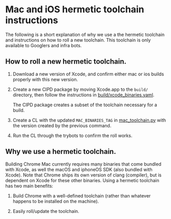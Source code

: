 # Mac and iOS hermetic toolchain instructions

The following is a short explanation of why we use a the hermetic toolchain
and instructions on how to roll a new toolchain. This toolchain is only
available to Googlers and infra bots.

## How to roll a new hermetic toolchain.

1. Download a new version of Xcode, and confirm either mac or ios builds
   properly with this new version.

2. Create a new CIPD package by moving Xcode.app to the `build/` directory, then
   follow the instructions in
   [build/xcode_binaries.yaml](../xcode_binaries.yaml).

   The CIPD package creates a subset of the toolchain necessary for a build.

2. Create a CL with the updated `MAC_BINARIES_TAG` in 
   [mac_toolchain.py](../mac_toolchain.py) with the version created by the
   previous command.

3. Run the CL through the trybots to confirm the roll works.

## Why we use a hermetic toolchain.

Building Chrome Mac currently requires many binaries that come bundled with
Xcode, as well the macOS and iphoneOS SDK (also bundled with Xcode). Note that
Chrome ships its own version of clang (compiler), but is dependent on Xcode
for these other binaries. Using a hermetic toolchain has two main benefits:

1. Build Chrome with a well-defined toolchain (rather than whatever happens to
   be installed on the machine).

2. Easily roll/update the toolchain.
